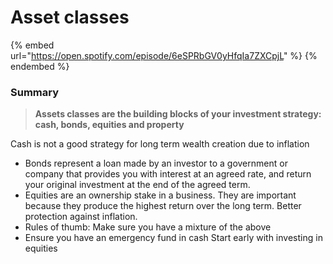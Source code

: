 # Asset classes

{% embed url="https://open.spotify.com/episode/6eSPRbGV0yHfqIa7ZXCpjL" %}
&#x20;
{% endembed %}

### Summary

> **Assets classes are the building blocks of your investment strategy: cash, bonds, equities and property**&#x20;





Cash is not a good strategy for long term wealth creation due to inflation&#x20;

* Bonds represent a loan made by an investor to a government or company that provides you with interest at an agreed rate, and return your original investment at the end of the agreed term.&#x20;
* Equities are an ownership stake in a business. They are important because they produce the highest return over the long term. Better protection against inflation.&#x20;
* Rules of thumb: Make sure you have a mixture of the above
* Ensure you have an emergency fund in cash Start early with investing in equities
